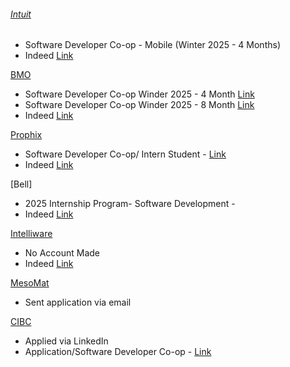 
###### [Intuit](https://ca.indeed.com/cmp/Intuit?from=mobviewjob&tk=1i89apum6i8ro800&fromjk=3f4676adced8d50e&attributionid=mobvjcmp)
- Software Developer Co-op - Mobile (Winter 2025 - 4 Months)
- Indeed [Link](https://ca.indeed.com/viewjob?jk=3f4676adced8d50e&tk=1i89abf3mh757801&from=serp&vjs=3)

[BMO](https://bmo.wd3.myworkdayjobs.com/en-US/External/userHome)
- Software Developer Co-op Winder 2025 - 4 Month [Link](https://bmo.wd3.myworkdayjobs.com/en-US/External/job/Software-Developer--Winter-2025--Co-op-Internship----4-Months_R240023386-2)
- Software Developer Co-op Winder 2025 - 8 Month [Link](https://bmo.wd3.myworkdayjobs.com/en-US/External/job/Software-Developer--Winter-2025--Co-op-Internship----4-Months_R240023386-2)
- Indeed [Link](https://ca.indeed.com/viewjob?jk=f460ecbe773b6ed1&tk=1i89bb1qtgcv0800&from=serp&vjs=3)

[Prophix](https://recruiting.ultipro.ca/PRO5003PXSI/JobBoard/acf64cfe-27fd-4fcf-8f3a-c24e9bee4322/?q=&o=postedDateDesc)
- Software Developer Co-op/ Intern Student - [Link](https://recruiting.ultipro.ca/PRO5003PXSI/JobBoard/acf64cfe-27fd-4fcf-8f3a-c24e9bee4322/?q=&o=postedDateDesc)
- Indeed [Link](https://ca.indeed.com/viewjob?jk=2f80b28ac9f7a243&tk=1i89cn601i8pa81p&from=serp&vjs=3)

[Bell]
- 2025 Internship Program- Software Development - 
- Indeed [Link](https://ca.indeed.com/viewjob?jk=d006dd81545c5024&tk=1i89dgukekups82t&from=serp&vjs=3)

[Intelliware](https://ca.indeed.com/cmp/Intelliware?from=mobviewjob&tk=1i89eqdm3gc26805&fromjk=82b08c11589fd5de&attributionid=mobvjcmp)
- No Account Made
- Indeed [Link](https://ca.indeed.com/viewjob?jk=82b08c11589fd5de&tk=1i89el4k7ia6e800&from=serp&vjs=3)

[MesoMat](https://mesomat.com/careers/)
- Sent application via email

[CIBC](https://cibc.wd3.myworkdayjobs.com/en-US/campus/userHome)
- Applied via LinkedIn
- Application/Software Developer Co-op - [Link](https://www.linkedin.com/jobs/view/4032366548/?alternateChannel=search&refId=YwoiJ39QThZ5dJmxow9SsA%3D%3D&trackingId=0uQ2jvWPjDXDewF1jV7DgQ%3D%3D&lipi=urn%3Ali%3Apage%3Ad_flagship3_jobs_discovery_jymbii%3BlIJ3qfPCQKyDDUZZduHeZQ%3D%3D)



